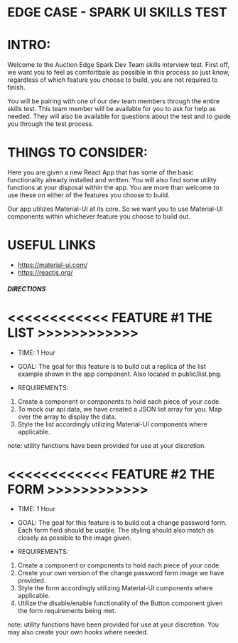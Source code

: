 # EDGE CASE - SPARK UI SKILLS TEST

# INTRO:

Welcome to the Auction Edge Spark Dev Team skills interview test. First off, we want you to feel as comfortbale as possible in this process so just know, regardless of which feature you choose to build, you are not required to finish.

You will be pairing with one of our dev team members through the entire skills test. This team member will be available for you to ask for help as needed. They will also be available for questions about the test and to guide you through the test process.

# THINGS TO CONSIDER:

Here you are given a new React App that has some of the basic functionality already installed and written. You will also find some utility functions at your disposal within the app. You are more than welcome to use these on either of the features you choose to build.

Our app utilizes Material-UI at its core. So we want you to use Material-UI components within whichever feature you choose to build out.

# USEFUL LINKS

- https://material-ui.com/
- https://reactjs.org/

##### DIRECTIONS

# <<<<<<<<<<<< FEATURE #1 THE LIST >>>>>>>>>>>>

- TIME: 1 Hour
- GOAL:
  The goal for this feature is to build out a replica of the list example shown in the app component. Also located in public/list.png.

- REQUIREMENTS:

1. Create a component or components to hold each piece of your code.
2. To mock our api data, we have created a JSON list array for you. Map over the array to display the data.
3. Style the list accordingly utilizing Material-UI components where applicable.

note: utility functions have been provided for use at your discretion.

# <<<<<<<<<<<< FEATURE #2 THE FORM >>>>>>>>>>>>

- TIME: 1 Hour
- GOAL:
  The goal for this feature is to build out a change password form. Each form field should be usable. The styling should also match as closely as possible to the image given.

- REQUIREMENTS:

1. Create a component or components to hold each piece of your code.
2. Create your own version of the change password form image we have provided.
3. Style the form accordingly utilizing Material-UI components where applicable.
4. Utilize the disable/enable functionality of the Button component given the form requirements being met.

note: utility functions have been provided for use at your discretion. You may also create your own hooks where needed.
